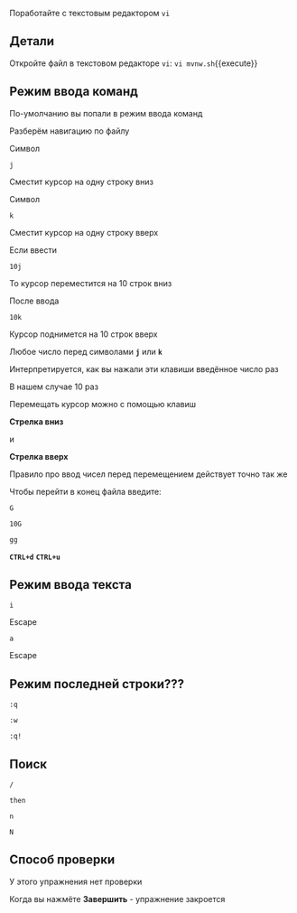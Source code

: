 Поработайте с текстовым редактором `vi`

## Детали

Откройте файл в текстовом редакторе `vi`:
`vi mvnw.sh`{{execute}}

## Режим ввода команд

По-умолчанию вы попали в режим ввода команд

Разберём навигацию по файлу

Символ
```text
j
```
Сместит курсор на одну строку вниз

Символ
```text
k
```
Сместит курсор на одну строку вверх

Если ввести
```text
10j
```
То курсор переместится на 10 строк вниз

После ввода
```text
10k
```
Курсор поднимется на 10 строк вверх

Любое число перед символами **`j`** или **`k`**

Интерпретируется, как вы нажали эти клавиши введённое число раз

В нашем случае 10 раз

Перемещать курсор можно с помощью клавиш

**Стрелка вниз**

и

**Стрелка вверх**

Правило про ввод чисел перед перемещением действует точно так же

Чтобы перейти в конец файла введите:
```text
G
```


```text
10G
```
```text
gg
```

**`CTRL+d`**
**`CTRL+u`**

## Режим ввода текста

```text
i
```
Escape

```text
a
```
Escape

## Режим последней строки???

```text
:q
```
```text
:w
```
```text
:q!
```

## Поиск

```text
/
```

```text
then
```

```text
n
```

```text
N
```

## Способ проверки

У этого упражнения нет проверки

Когда вы нажмёте **Завершить** - упражнение закроется